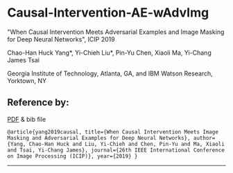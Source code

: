 # Causal-Intervention-AE-wAdvImg

"When Causal Intervention Meets Adversarial Examples and Image Masking for Deep Neural Networks", ICIP 2019

Chao-Han Huck Yang*, Yi-Chieh Liu*, Pin-Yu Chen, Xiaoli Ma, Yi-Chang James Tsai

Georgia Institute of Technology, Atlanta, GA, and IBM Watson Research, Yorktown, NY

## Reference by: 
[PDF](https://arxiv.org/abs/1902.03380) & bib file

``@article{yang2019causal,
  title={When Causal Intervention Meets Image Masking and Adversarial Examples for Deep Neural Networks},
  author={Yang, Chao-Han Huck and Liu, Yi-Chieh and Chen, Pin-Yu and Ma, Xiaoli and Tsai, Yi-Chang James},
  journal={26th IEEE International Conference on Image Processing (ICIP)},
  year={2019}
}``
***
